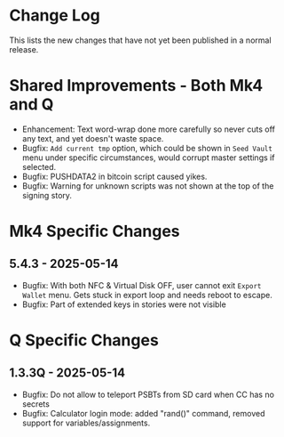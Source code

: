 # Change Log

This lists the new changes that have not yet been published in a normal release.

# Shared Improvements - Both Mk4 and Q

- Enhancement: Text word-wrap done more carefully so never cuts off any text, and yet
  doesn't waste space.
- Bugfix: `Add current tmp` option, which could be shown in `Seed Vault` menu under
  specific circumstances, would corrupt master settings if selected.
- Bugfix: PUSHDATA2 in bitcoin script caused yikes.
- Bugfix: Warning for unknown scripts was not shown at the top of the signing story.


# Mk4 Specific Changes

## 5.4.3 - 2025-05-14

- Bugfix: With both NFC & Virtual Disk OFF, user cannot exit `Export Wallet` menu. Gets stuck
  in export loop and needs reboot to escape.
- Bugfix: Part of extended keys in stories were not visible


# Q Specific Changes

## 1.3.3Q - 2025-05-14

- Bugfix: Do not allow to teleport PSBTs from SD card when CC has no secrets
- Bugfix: Calculator login mode: added "rand()" command, removed support
  for variables/assignments.

